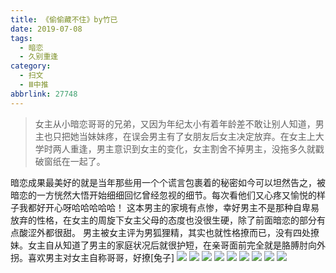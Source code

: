 ```yaml
---
title: 《偷偷藏不住》by竹已
date: 2019-07-08
tags:
  - 暗恋
  - 久别重逢
category:
  - 扫文
  - Ⅲ中推
abbrlink: 27748
---
```

<meta name="referrer" content="no-referrer" />

> 女主从小暗恋哥哥的兄弟，又因为年纪太小有着年龄差不敢让别人知道，男主也只把她当妹妹疼，在误会男主有了女朋友后女主决定放弃。在女主上大学时两人重逢，男主意识到女主的变化，女主割舍不掉男主，没拖多久就戳破窗纸在一起了。

<!-- more -->

暗恋成果最美好的就是当年那些用一个个谎言包裹着的秘密如今可以坦然告之，被暗恋的一方恍然大悟开始细细回忆曾经忽视的细节。每次看他们又心疼又愉悦的样子我都好开心呀哈哈哈哈哈！
这本男主的家境有点惨，幸好男主不是那种自卑易放弃的性格，在女主的周旋下女主父母的态度也没很生硬，除了前面暗恋的部分有点酸涩外都很甜。
男主被女主评为男狐狸精，其实也就性格撩而已，没有四处撩妹。女主自从知道了男主的家庭状况后就很护短，在亲哥面前完全就是胳膊肘向外拐。喜欢男主对女主自称哥哥，好撩[兔子]
![](https://wx3.sinaimg.cn/mw690/0069kFhhgy1g4siiqps3sj30yi1pcqv5.jpg)
![](https://wx4.sinaimg.cn/mw690/0069kFhhgy1g4siis16nlj30yi1pcnpd.jpg)
![](https://wx1.sinaimg.cn/mw690/0069kFhhgy1g4siipka80j30yi1pcqv5.jpg)
![](https://wx3.sinaimg.cn/mw690/0069kFhhgy1g4siiu1tguj30yi1pcnpd.jpg)
![](https://wx3.sinaimg.cn/mw690/0069kFhhgy1g4siiyurolj30yi1pcav3.jpg)
![](https://wx3.sinaimg.cn/mw690/0069kFhhgy1g4sij05jf3j30yi1pckd6.jpg)
![](https://wx1.sinaimg.cn/mw690/0069kFhhgy1g4sij1l2d3j30yi1pctt7.jpg)
![](https://wx3.sinaimg.cn/mw690/0069kFhhgy1g4sij37fstj30yi1pce0n.jpg)
![](https://wx3.sinaimg.cn/mw690/0069kFhhgy1g4siixksxej30yi1pcqky.jpg)